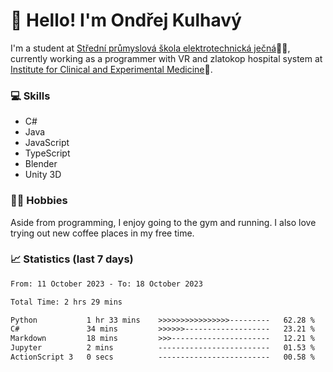 # 👋 Hello! I'm Ondřej Kulhavý

I'm a student at [Střední průmyslová škola elektrotechnická ječná](https://www.spsejecna.cz/)👨‍🎓, currently working as a programmer with VR and zlatokop hospital system at [Institute for Clinical and Experimental Medicine](https://www.ikem.cz/en/)🏥.

### 💻 Skills
- C#
- Java
- JavaScript
- TypeScript
- Blender
- Unity 3D

### 🏋️‍♂️ Hobbies

Aside from programming, I enjoy going to the gym and running. I also love trying out new coffee places in my free time.

### 📈 Statistics (last 7 days)
<!--START_SECTION:waka-->

```txt
From: 11 October 2023 - To: 18 October 2023

Total Time: 2 hrs 29 mins

Python           1 hr 33 mins    >>>>>>>>>>>>>>>>---------   62.28 %
C#               34 mins         >>>>>>-------------------   23.21 %
Markdown         18 mins         >>>----------------------   12.21 %
Jupyter          2 mins          -------------------------   01.53 %
ActionScript 3   0 secs          -------------------------   00.58 %
```

<!--END_SECTION:waka-->



